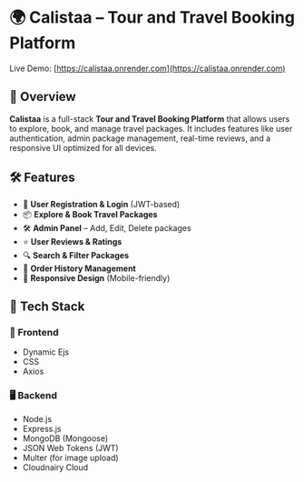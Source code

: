 
# 🌍 Calistaa – Tour and Travel Booking Platform

Live Demo: [https://calistaa.onrender.com](https://calistaa.onrender.com)

## 📌 Overview

**Calistaa** is a full-stack **Tour and Travel Booking Platform** that allows users to explore, book, and manage travel packages. It includes features like user authentication, admin package management, real-time reviews, and a responsive UI optimized for all devices.

## 🛠️ Features

- 🧾 **User Registration & Login** (JWT-based)
- 📦 **Explore & Book Travel Packages**
- 🛠 **Admin Panel** – Add, Edit, Delete packages
- ⭐ **User Reviews & Ratings**
- 🔍 **Search & Filter Packages**
- 🧾 **Order History Management**
- 📱 **Responsive Design** (Mobile-friendly)

## 🚀 Tech Stack

### 🔧 Frontend
- Dynamic Ejs
- CSS
- Axios

### 🖥 Backend
- Node.js
- Express.js
- MongoDB (Mongoose)
- JSON Web Tokens (JWT)
- Multer (for image upload)
- Cloudnairy Cloud
 

